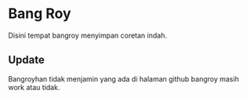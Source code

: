 # Bang Roy
Disini tempat bangroy menyimpan coretan indah.

## Update
Bangroyhan tidak menjamin yang ada di halaman github bangroy masih work atau tidak.
